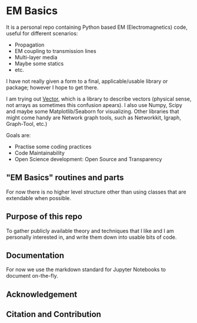 
# EM Basics

It is a personal repo containing Python based EM (Electromagnetics) code, useful for different scenarios: 

- Propagation
- EM coupling to transmission lines
- Multi-layer media
- Maybe some statics
- etc.

I have not really given a form to a final, applicable/usable library or package; however I hope to get there.

I am trying out [Vector](https://github.com/scikit-hep/vector), which is a library to describe vectors (physical sense, not arrays as sometimes this confusion apears). I also use Numpy, Scipy and maybe some Matplotlib/Seaborn for visualizing. Other libraries that might come handy are Network graph tools, such as Networkkit, Igraph, Graph-Tool, etc.) 

Goals are:
- Practise some coding practices
- Code Maintainability
- Open Science development: Open Source and Transparency

## "EM Basics" routines and parts

For now there is no higher level structure other than using classes that are extendable when possible. 
 

## Purpose of this repo

To gather publicly available theory and techniques that I like and I am personally interested in, and write them down into usable bits of code. 


## Documentation

For now we use the markdown standard for Jupyter Notebooks to document on-the-fly.


## Acknowledgement



## Citation and Contribution











